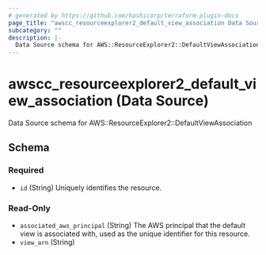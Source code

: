 ```yaml
---
# generated by https://github.com/hashicorp/terraform-plugin-docs
page_title: "awscc_resourceexplorer2_default_view_association Data Source - terraform-provider-awscc"
subcategory: ""
description: |-
  Data Source schema for AWS::ResourceExplorer2::DefaultViewAssociation
---
```


# awscc_resourceexplorer2_default_view_association (Data Source)

Data Source schema for AWS::ResourceExplorer2::DefaultViewAssociation



<!-- schema generated by tfplugindocs -->
## Schema

### Required

- `id` (String) Uniquely identifies the resource.

### Read-Only

- `associated_aws_principal` (String) The AWS principal that the default view is associated with, used as the unique identifier for this resource.
- `view_arn` (String)

